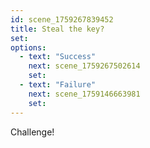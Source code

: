 ```yaml
---
id: scene_1759267839452
title: Steal the key?
set:
options:
  - text: "Success"
    next: scene_1759267502614
    set:
  - text: "Failure"
    next: scene_1759146663981
    set:
---
```


Challenge!